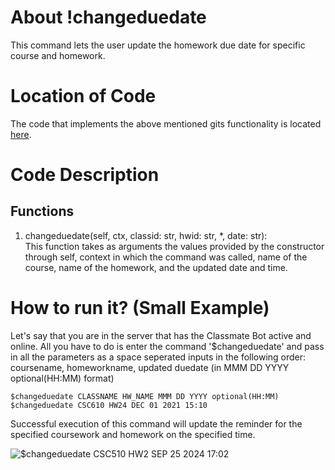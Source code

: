# About !changeduedate
This command lets the user update the homework due date for specific course and homework.

# Location of Code
The code that implements the above mentioned gits functionality is located [here](https://github.com/War-Keeper/TeachersPetBot/blob/main/cogs/notification.py).

# Code Description
## Functions
1. changeduedate(self, ctx, classid: str, hwid: str, *, date: str): <br>
This function takes as arguments the values provided by the constructor through self, context in which the command was called, name of the course, name of the homework, and the updated date and time. 

# How to run it? (Small Example)
Let's say that you are in the server that has the Classmate Bot active and online. All you have to do is 
enter the command '$changeduedate' and pass in all the parameters as a space seperated inputs in the following order:
coursename, homeworkname, updated duedate (in MMM DD YYYY optional(HH:MM) format)
```
$changeduedate CLASSNAME HW_NAME MMM DD YYYY optional(HH:MM)
$changeduedate CSC610 HW24 DEC 01 2021 15:10
```
Successful execution of this command will update the reminder for the specified coursework and homework on the specified time.

![$changeduedate CSC510 HW2 SEP 25 2024 17:02](https://github.com/War-Keeper/TeachersPetBot/blob/main/images/gifs/notifications/changeduedate.gif)

